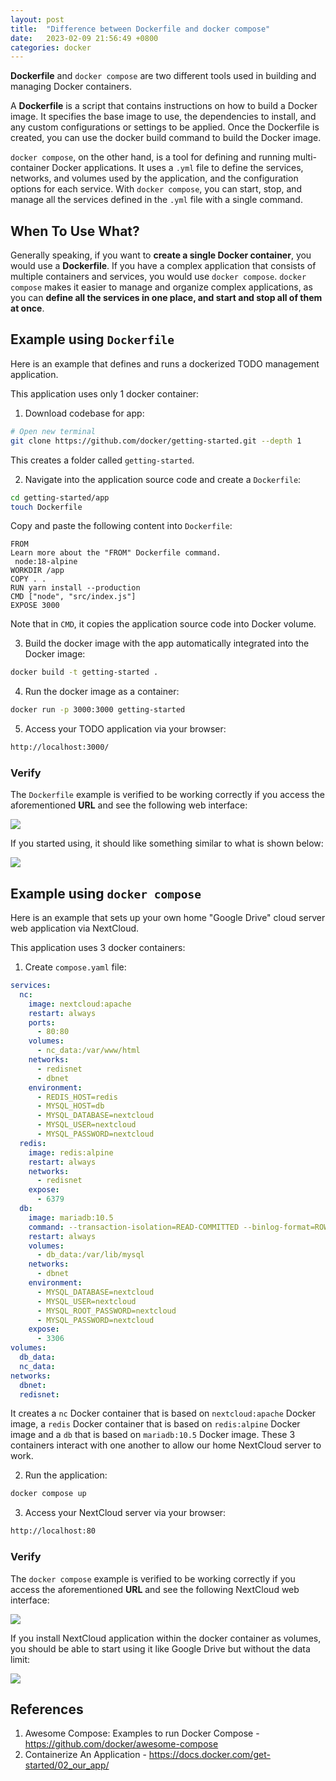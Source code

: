 ```yaml
---
layout: post
title:  "Difference between Dockerfile and docker compose"
date:   2023-02-09 21:56:49 +0800
categories: docker
---
```


**Dockerfile** and `docker compose` are two different tools used in building and managing Docker containers.

A **Dockerfile** is a script that contains instructions on how to build a Docker image. It specifies the base image to use, the dependencies to install, and any custom configurations or settings to be applied. Once the Dockerfile is created, you can use the docker build command to build the Docker image.

`docker compose`, on the other hand, is a tool for defining and running multi-container Docker applications. It uses a `.yml` file to define the services, networks, and volumes used by the application, and the configuration options for each service. With `docker compose`, you can start, stop, and manage all the services defined in the `.yml` file with a single command.

## **When To Use What?**

Generally speaking, if you want to **create a single Docker container**, you would use a **Dockerfile**. If you have a complex application that consists of multiple containers and services, you would use `docker compose`. `docker compose` makes it easier to manage and organize complex applications, as you can **define all the services in one place, and start and stop all of them at once**.

## **Example using** `Dockerfile`

Here is an example that defines and runs a dockerized TODO management application.

This application uses only 1 docker container:

1. Download codebase for app:

```bash
# Open new terminal
git clone https://github.com/docker/getting-started.git --depth 1
```

This creates a folder called `getting-started`.

2. Navigate into the application source code and create a `Dockerfile`:

```bash
cd getting-started/app
touch Dockerfile
```

Copy and paste the following content into `Dockerfile`:

```text
FROM
Learn more about the "FROM" Dockerfile command.
 node:18-alpine
WORKDIR /app
COPY . .
RUN yarn install --production
CMD ["node", "src/index.js"]
EXPOSE 3000
```

Note that in `CMD`, it copies the application source code into Docker volume.

3. Build the docker image with the app automatically integrated into the Docker image:

```bash
docker build -t getting-started .
```

4. Run the docker image as a container:

```bash
docker run -p 3000:3000 getting-started
```

5. Access your TODO application via your browser:

```bash
http://localhost:3000/
```


### **Verify**

The `Dockerfile` example is verified to be working correctly if you access the aforementioned **URL** and see the following web interface:

![](/img/2023_02_09/todo_empty.png)

If you started using, it should like something similar to what is shown below:

![](/img/2023_02_09/todo_added.png)


## **Example using** `docker compose`

Here is an example that sets up your own home "Google Drive" cloud server web application via NextCloud. 

This application uses 3 docker containers:

1. Create `compose.yaml` file:

```yaml
services:
  nc:
    image: nextcloud:apache
    restart: always
    ports:
      - 80:80
    volumes:
      - nc_data:/var/www/html
    networks:
      - redisnet
      - dbnet
    environment:
      - REDIS_HOST=redis
      - MYSQL_HOST=db
      - MYSQL_DATABASE=nextcloud
      - MYSQL_USER=nextcloud
      - MYSQL_PASSWORD=nextcloud
  redis:
    image: redis:alpine
    restart: always
    networks:
      - redisnet
    expose:
      - 6379
  db:
    image: mariadb:10.5
    command: --transaction-isolation=READ-COMMITTED --binlog-format=ROW
    restart: always
    volumes:
      - db_data:/var/lib/mysql
    networks:
      - dbnet
    environment:
      - MYSQL_DATABASE=nextcloud
      - MYSQL_USER=nextcloud
      - MYSQL_ROOT_PASSWORD=nextcloud
      - MYSQL_PASSWORD=nextcloud
    expose:
      - 3306
volumes:
  db_data:
  nc_data:
networks:
  dbnet:
  redisnet:
```

It creates a `nc` Docker container that is based on `nextcloud:apache` Docker image, a `redis` Docker container that is based on `redis:alpine` Docker image and a `db` that is based on `mariadb:10.5` Docker image. These 3 containers interact with one another to allow our home NextCloud server to work.

2. Run the application:

```bash
docker compose up 
```

3. Access your NextCloud server via your browser:

```bash
http://localhost:80
```

### **Verify**

The `docker compose` example is verified to be working correctly if you access the aforementioned **URL** and see the following NextCloud web interface:

![](/img/2023_02_09/nextcloud_install.png)

If you install NextCloud application within the docker container as volumes, you should be able to start using it like Google Drive but without the data limit:

![](/img/2023_02_09/nextcloud_drive.png)


## **References**

1. Awesome Compose: Examples to run Docker Compose - https://github.com/docker/awesome-compose
2. Containerize An Application - https://docs.docker.com/get-started/02_our_app/ 